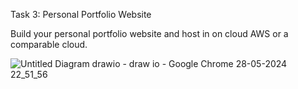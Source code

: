 Task 3: Personal Portfolio Website 

Build your personal portfolio website and host in on cloud AWS or a 
comparable cloud.


![Untitled Diagram drawio - draw io - Google Chrome 28-05-2024 22_51_56](https://github.com/Yash03032002/MyProjects/assets/151602561/3510c1d7-3f1f-478c-8493-ef6e3e8009c7)
